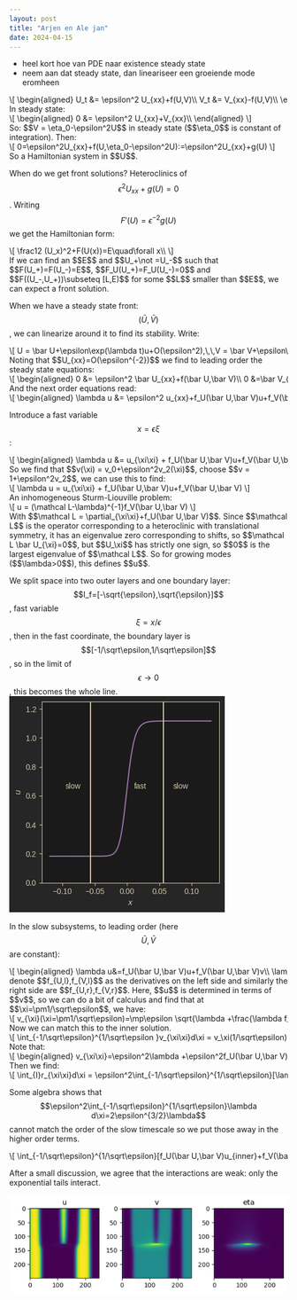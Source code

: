 ```yaml
---
layout: post
title: "Arjen en Ale jan"
date: 2024-04-15
---
```

<style>
.math-container {
    max-width: 100%; /* Set a maximum width to prevent it from expanding the page */
    overflow-x: auto; /* Enable horizontal scrolling */
    white-space: nowrap; /* Prevent the text from wrapping */
}
</style>
- heel kort hoe van PDE naar existence steady state
- neem aan dat steady state, dan lineariseer een groeiende mode eromheen

<div class="math-container">\[
\begin{aligned}
U_t &= \epsilon^2 U_{xx}+f(U,V)\\
V_t &= V_{xx}-f(U,V)\\
\end{aligned}
\]</div>
In steady state:
<div class="math-container">\[
\begin{aligned}
0 &= \epsilon^2 U_{xx}+V_{xx}\\
\end{aligned}
\]</div>
So: $$V = \eta_0-\epsilon^2U$$ in steady state ($$\eta_0$$ is constant of integration). Then:
<div class="math-container">\[
0=\epsilon^2U_{xx}+f(U,\eta_0-\epsilon^2U):=\epsilon^2U_{xx}+g(U)
\]</div>
So a Hamiltonian system in $$U$$. 



When do we get front solutions? Heteroclinics of $$\epsilon^2U_{xx}+g(U)=0$$. Writing $$F'(U)=\epsilon^{-2} g(U)$$ we get the Hamiltonian form:
<div class="math-container">\[
\frac12 (U_x)^2+F(U(x))=E\quad\forall x\\
\]</div>
If we can find an $$E$$ and $$U_+\not =U_-$$ such that $$F(U_+)=F(U_-)=E$$, $$F_U(U_+)=F_U(U_-)=0$$ and $$F((U_-,U_+))\subseteq [L,E)$$ for some $$L$$ smaller than $$E$$, we can expect a front solution.  



When we have a steady state front: $$(\bar U,\bar V)$$, we can linearize around it to find its stability. Write:
<div class="math-container">\[
U = \bar U+\epsilon\exp(\lambda t)u+O(\epsilon^2),\,\,V = \bar V+\epsilon\exp(\lambda t)v +O(\epsilon^2)
\]</div>
Noting that $$U_{xx}=O(\epsilon^{-2})$$ we find to leading order the steady state equations:
<div class="math-container">\[
\begin{aligned}
0 &= \epsilon^2 \bar U_{xx}+f(\bar U,\bar V)\\
0 &=\bar V_{xx}-f(\bar U,\bar V)\\
\end{aligned}
\]</div>
And the next order equations read:
<div class="math-container">\[
\begin{aligned}
\lambda u &= \epsilon^2 u_{xx}+f_U(\bar U,\bar V)u+f_V(\bar U,\bar V)v\\
\lambda v &= v_{xx}-f_U(\bar U,\bar V)u-f_V(\bar U,\bar V)v\\
\end{aligned}
\]</div>




Introduce a fast variable $$x=\epsilon\xi$$:
<div class="math-container">\[
\begin{aligned}
\lambda u &=  u_{\xi\xi} + f_U(\bar U,\bar V)u+f_V(\bar U,\bar V)v\\
\epsilon^2\lambda v &=  v_{\xi\xi} - \epsilon^2f_U(\bar U,\bar V)u-\epsilon^2f_V(\bar U,\bar V)v
\end{aligned}
\]</div>
So we find that $$v(\xi) = v_0+\epsilon^2v_2(\xi)$$, choose $$v = 1+\epsilon^2v_2$$, we can use this to find:
<div class="math-container">\[
\lambda u =  u_{\xi\xi} + f_U(\bar U,\bar V)u+f_V(\bar U,\bar V)
\]</div>
An inhomogeneous Sturm-Liouville problem:
<div class="math-container">\[
u =  (\mathcal L-\lambda)^{-1}f_V(\bar U,\bar V)
\]</div>
With $$\mathcal L = \partial_{\xi\xi}+f_U(\bar U,\bar V)$$. Since $$\mathcal L$$ is the operator corresponding to a heteroclinic with translational symmetry, it has an eigenvalue zero corresponding to shifts, so $$\mathcal L \bar U_{\xi}=0$$, but $$U_\xi$$ has strictly one sign, so $$0$$ is the largest eigenvalue of $$\mathcal L$$. So for growing modes ($$\lambda>0$$), this defines $$u$$. 



We split space into two outer layers and one boundary layer: $$I_f=[-\sqrt{\epsilon},\sqrt{\epsilon}]$$, fast variable $$\xi = x/\epsilon$$, then in the fast coordinate, the boundary layer is $$[-1/\sqrt\epsilon,1/\sqrt\epsilon]$$, so in the limit of $$\epsilon\to0$$, this becomes the whole line. 
<img src="/assets/images/Pasted image 20240401171104.png" class="img-fluid rounded z-depth-1" alt="Pasted image 20240401171104.png">



In the slow subsystems, to leading order (here $$\bar U,\bar V$$ are constant):
<div class="math-container">\[
\begin{aligned}
\lambda u&=f_U(\bar U,\bar V)u+f_V(\bar U,\bar V)v\\
\lambda v &=  v_{xx} -f_U(\bar U,\bar V)u-f_V(\bar U,\bar V)v\\
\end{aligned}
\]</div>
denote $$f_{U,l},f_{V,l}$$ as the derivatives on the left side and similarly the right side are $$f_{U,r},f_{V,r}$$. Here, $$u$$ is determined in terms of $$v$$, so we can do a bit of calculus and find that at $$\xi=\pm1/\sqrt\epsilon$$, we have:
<div class="math-container">\[
v_{\xi}(\xi=\pm1/\sqrt\epsilon)=\mp\epsilon \sqrt{\lambda +\frac{\lambda f_{V,r/l}}{\lambda-f_{U,r/l}}}+O(\epsilon^{5/2})
\]</div>
Now we can match this to the inner solution. 




<div class="math-container">\[
\int_{-1/\sqrt\epsilon}^{1/\sqrt\epsilon }v_{\xi\xi}d\xi = v_\xi(1/\sqrt\epsilon)-v_\xi(-1/\sqrt\epsilon) = -\epsilon \sqrt{\lambda +\frac{\lambda f_{V,r}}{\lambda-f_{U,r}}}-\epsilon \sqrt{\lambda +\frac{\lambda f_{V,l}}{\lambda-f_{U,l}}}
\]</div>
Note that:
<div class="math-container">\[
\begin{aligned}
v_{\xi\xi}=\epsilon^2\lambda +\epsilon^2f_U(\bar U,\bar V)u_{inner}+\epsilon^2f_V(\bar U,\bar V) 
\end{aligned}
\]</div>
Then we find:
<div class="math-container">\[
\int_{I}r_{\xi\xi}d\xi = \epsilon^2\int_{-1/\sqrt\epsilon}^{1/\sqrt\epsilon}[\lambda +f_U(\bar U,\bar V)u_{inner}+f_V(\bar U,\bar V)]d\xi\\
\]</div>




Some algebra shows that $$\epsilon^2\int_{-1/\sqrt\epsilon}^{1/\sqrt\epsilon}\lambda d\xi=2\epsilon^{3/2}\lambda$$ cannot match the order of the slow timescale so we put those away in the higher order terms.
<div class="math-container">\[
\int_{-1/\sqrt\epsilon}^{1/\sqrt\epsilon}[f_U(\bar U,\bar V)u_{inner}+f_V(\bar U,\bar V)]d\xi= -\frac{\sqrt\lambda}{\epsilon} \left(\sqrt{1-\frac{f_{V,r}}{f_{U,r}}}+\sqrt{1-\frac{f_{V,r}}{f_{U,r}}}\right)
\]</div>


After a small discussion, we agree that the interactions are weak: only the exponential tails interact. 



<img src="/assets/images/Pasted image 20240409141447.png" class="img-fluid rounded z-depth-1" alt="Pasted image 20240409141447.png">


